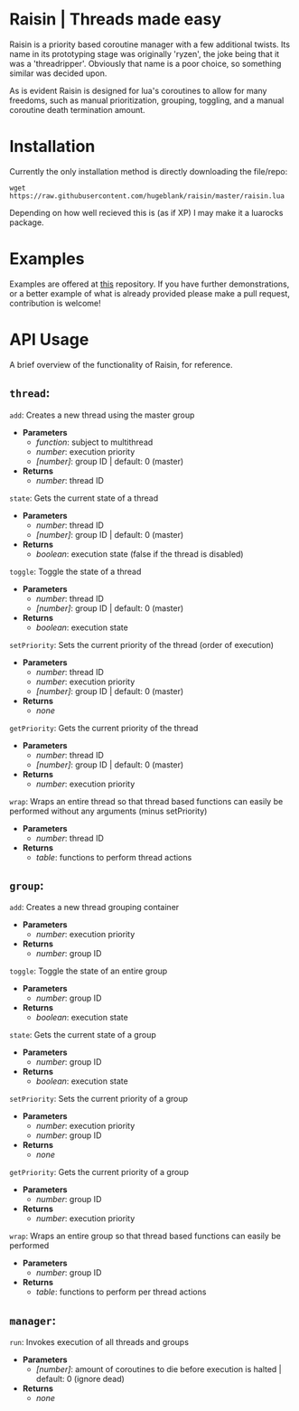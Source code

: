 # Raisin | Threads made easy
Raisin is a priority based coroutine manager with a few additional twists. Its name in its prototyping stage was originally 'ryzen', the joke being that it was a 'threadripper'. Obviously that name is a poor choice, so something similar was decided upon.

As is evident Raisin is designed for lua's coroutines to allow for many freedoms, such as manual prioritization, grouping, toggling, and a manual coroutine death termination amount. 

# Installation

Currently the only installation method is directly downloading the file/repo:

```wget https://raw.githubusercontent.com/hugeblank/raisin/master/raisin.lua```

Depending on how well recieved this is (as if XP) I may make it a luarocks package.

# Examples
Examples are offered at [this](https://github.com/hugeblank/raisin-demos) repository. If you have further demonstrations, or a better example of what is already provided please make a pull request, contribution is welcome!

# API Usage
A brief overview of the functionality of Raisin, for reference.

## `thread`: 

`add`: Creates a new thread using the master group
- **Parameters**
  - _function_: subject to multithread
  - _number_: execution priority
  - _[number]_: group ID | default: 0 (master)
- **Returns**
  - _number_: thread ID
  
`state`: Gets the current state of a thread
- **Parameters**
  - _number_: thread ID
  - _[number]_: group ID | default: 0 (master)
- **Returns**
  - _boolean_: execution state (false if the thread is disabled)
  
`toggle`: Toggle the state of a thread
- **Parameters**
  - _number_: thread ID
  - _[number]_: group ID | default: 0 (master)
- **Returns**
  - _boolean_: execution state
  
`setPriority`: Sets the current priority of the thread (order of execution)
- **Parameters**
  - _number_: thread ID
  - _number_: execution priority
  - _[number]_: group ID | default: 0 (master)
- **Returns**
  - _none_

`getPriority`: Gets the current priority of the thread 
- **Parameters**
  - _number_: thread ID
  - _[number]_: group ID | default: 0 (master)
- **Returns**
  - _number_: execution priority

`wrap`: Wraps an entire thread so that thread based functions can easily be performed without any arguments (minus setPriority)
- **Parameters**
  - _number_: thread ID
- **Returns**
  - _table_: functions to perform thread actions

## `group`:

`add`: Creates a new thread grouping container
- **Parameters**
  - _number_: execution priority
- **Returns**
  - _number_: group ID
  
`toggle`: Toggle the state of an entire group
- **Parameters**
  - _number_: group ID
- **Returns**
  - _boolean_: execution state

`state`: Gets the current state of a group
- **Parameters**
  - _number_: group ID
- **Returns**
  - _boolean_: execution state
  
`setPriority`: Sets the current priority of a group
- **Parameters**
  - _number_: execution priority
  - _number_: group ID
- **Returns**
  - _none_
  
`getPriority`: Gets the current priority of a group
- **Parameters**
  - _number_: group ID
- **Returns**
  - _number_: execution priority

`wrap`: Wraps an entire group so that thread based functions can easily be performed
- **Parameters**
  - _number_: group ID
- **Returns**
  - _table_: functions to perform per thread actions

## `manager`: 

`run`: Invokes execution of all threads and groups
- **Parameters**
  - _[number]_: amount of coroutines to die before execution is halted | default: 0 (ignore dead)
- **Returns**
  - _none_

